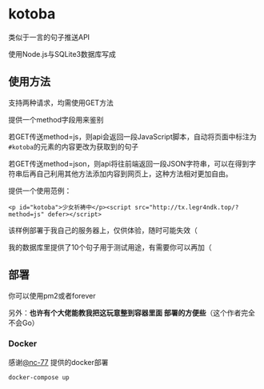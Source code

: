 # kotoba
类似于一言的句子推送API


使用Node.js与SQLite3数据库写成

## 使用方法
支持两种请求，均需使用GET方法

提供一个method字段用来鉴别

若GET传送method=js，则api会返回一段JavaScript脚本，自动将页面中标注为`#kotoba`的元素的内容更改为获取到的句子

若GET传送method=json，则api将往前端返回一段JSON字符串，可以在得到字符串后再自己利用其他方法添加内容到网页上，这种方法相对更加自由。

提供一个使用范例：
```
<p id="kotoba">少女祈祷中</p><script src="http://tx.legr4ndk.top/?method=js" defer></script>
```

该样例部署于我自己的服务器上，仅供体验，随时可能失效（

我的数据库里提供了10个句子用于测试用途，有需要你可以再加（

## 部署
你可以使用pm2或者forever

另外：**也许有个大佬能教我把这玩意整到容器里面 部署的方便些**（这个作者完全不会Go）

### Docker

感谢[@nc-77](https://github.com/nc-77) 提供的docker部署

```
docker-compose up
```

